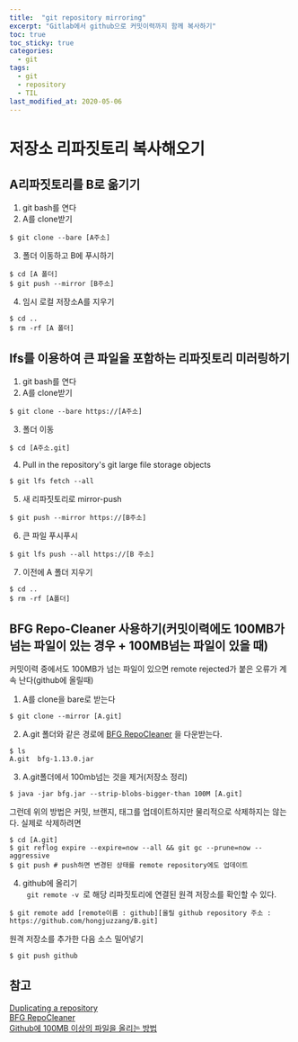 ```yaml
---
title:  "git repository mirroring"
excerpt: "Gitlab에서 github으로 커밋이력까지 함께 복사하기"
toc: true
toc_sticky: true
categories:
  - git
tags:
  - git
  - repository
  - TIL
last_modified_at: 2020-05-06
---
```

# 저장소 리파짓토리 복사해오기
## A리파짓토리를 B로 옮기기  
1. git bash를 연다  
2. A를 clone받기  
```
$ git clone --bare [A주소]
```
3. 폴더 이동하고 B에 푸시하기
```
$ cd [A 폴더]
$ git push --mirror [B주소]
```
4. 임시 로컬 저장소A를 지우기
```
$ cd ..
$ rm -rf [A 폴더]
```

## lfs를 이용하여 큰 파일을 포함하는 리파짓토리 미러링하기  
1. git bash를 연다  
2. A를 clone받기  
```
$ git clone --bare https://[A주소]
```
3. 폴더 이동
```
$ cd [A주소.git]
```
4. Pull in the repository's git large file storage objects
```
$ git lfs fetch --all
```
5. 새 리파짓토리로 mirror-push
```
$ git push --mirror https://[B주소]
```
6. 큰 파일 푸시푸시
```
$ git lfs push --all https://[B 주소]
```
7. 이전에 A 폴더 지우기
```
$ cd ..
$ rm -rf [A폴더]
```
## BFG Repo-Cleaner 사용하기(커밋이력에도 100MB가 넘는 파일이 있는 경우 + 100MB넘는 파일이 있을 때)  
커밋이력 중에서도  100MB가 넘는 파일이 있으면 remote rejected가 붙은 오류가 계속 난다(github에 올릴때)  
1. A를 clone을 bare로 받는다
```
$ git clone --mirror [A.git]
```
2. A.git 폴더와 같은 경로에 [BFG RepoCleaner](https://rtyley.github.io/bfg-repo-cleaner/) 을 다운받는다.  
```
$ ls
A.git  bfg-1.13.0.jar
```
3. A.git폴더에서 100mb넘는 것을 제거(저장소 정리)  
```
$ java -jar bfg.jar --strip-blobs-bigger-than 100M [A.git]
```
그런데 위의 방법은 커밋, 브랜지, 태그를 업데이트하지만 물리적으로 삭제하지는 않는다.
실제로 삭제하려면
```
$ cd [A.git]
$ git reflog expire --expire=now --all && git gc --prune=now --aggressive
$ git push # push하면 변경된 상태를 remote repository에도 업데이트
```
4. github에 올리기  
 <code> git remote -v </code>로 해당 리파짓토리에 연결된 원격 저장소를 확인할 수 있다.  
 ```
 $ git remote add [remote이름 : github][올릴 github repository 주소 : https://github.com/hongjuzzang/B.git]
 ```
 원격 저장소를 추가한 다음 소스 밀어넣기
 ```
 $ git push github
 ```



## 참고
[Duplicating a repository](https://help.github.com/en/github/creating-cloning-and-archiving-repositories/duplicating-a-repository)  
[BFG RepoCleaner](https://rtyley.github.io/bfg-repo-cleaner/)  
[Github에 100MB 이상의 파일을 올리는 방법](https://medium.com/@stargt/github%EC%97%90-100mb-%EC%9D%B4%EC%83%81%EC%9D%98-%ED%8C%8C%EC%9D%BC%EC%9D%84-%EC%98%AC%EB%A6%AC%EB%8A%94-%EB%B0%A9%EB%B2%95-9d9e6e3b94ef)